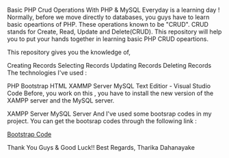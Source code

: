 Basic PHP Crud Operations With PHP & MySQL
Everyday is a learning day !
Normally, before we move directly to databases, you guys have to learn basic opeartions of PHP. These operations known to be "CRUD". CRUD stands for Create, Read, Update and Delete(CRUD). This repository will help you to put your hands together in learning basic PHP CRUD opeartions.

This repository gives you the knowledge of,

Creating Records
Selecting Records
Updating Records
Deleting Records
The technologies I've used :

PHP
Bootstrap
HTML
XAMMP Server
MySQL
Text Editior - Visual Studio Code
Before, you work on this , you have to install the new version of the XAMPP server and the MySQL server.

XAMPP Server
MySQL Server
And I've used some bootsrap codes in my project. You can get the bootsrap codes through the following link :

[Bootstrap Code](https://getbootstrap.com/docs/4.0/content/code/)

Thank You Guys & Good Luck!!
Best Regards, Tharika Dahanayake
